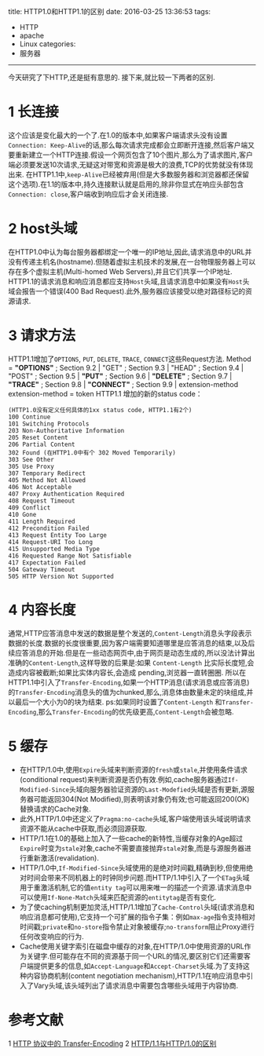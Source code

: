 title: HTTP1.0和HTTP1.1的区别
date: 2016-03-25 13:36:53
tags:
- HTTP
- apache
- Linux
categories:
- 服务器
---
今天研究了下HTTP,还是挺有意思的.
接下来,就比较一下两者的区别.
<!-- more -->
# 1 长连接
这个应该是变化最大的一个了.在1.0的版本中,如果客户端请求头没有设置`Connection: Keep-Alive`的话,那么每次请求完成都会立即断开连接,然后客户端又要重新建立一个HTTP连接.假设一个网页包含了10个图片,那么为了请求图片,客户端必须要发送10次请求,无疑这对带宽和资源是极大的浪费,TCP的优势就没有体现出来.
在HTTP1.1中,`keep-Alive`已经被弃用(但是大多数服务器和浏览器都还保留这个选项).在1.1的版本中,持久连接默认就是启用的,除非你显式在响应头部包含`Connection: close`,客户端收到响应后才会关闭连接.
# 2 host头域
在HTTP1.0中认为每台服务器都绑定一个唯一的IP地址,因此,请求消息中的URL并没有传递主机名(hostname).但随着虚拟主机技术的发展,在一台物理服务器上可以存在多个虚拟主机(Multi-homed Web Servers),并且它们共享一个IP地址.
HTTP1.1的请求消息和响应消息都应支持`Host`头域,且请求消息中如果没有`Host`头域会报告一个错误(400 Bad Request).此外,服务器应该接受以绝对路径标记的资源请求.
# 3 请求方法
HTTP1.1增加了`OPTIONS`, `PUT`, `DELETE`, `TRACE`, `CONNECT`这些Request方法.
       Method         = **"OPTIONS"**               ; Section 9.2
                      | "GET"                    ; Section 9.3
                      | "HEAD"                   ; Section 9.4
                      | "POST"                   ; Section 9.5
                      | **"PUT"**                   ; Section 9.6
                      | **"DELETE"**                 ; Section 9.7
                      | **"TRACE"**               ; Section 9.8
                      | **"CONNECT"**                ; Section 9.9
                      | extension-method
       extension-method = token
HTTP1.1 增加的新的status code：
```
(HTTP1.0没有定义任何具体的1xx status code, HTTP1.1有2个)
100 Continue
101 Switching Protocols
203 Non-Authoritative Information
205 Reset Content
206 Partial Content
302 Found (在HTTP1.0中有个 302 Moved Temporarily)
303 See Other
305 Use Proxy
307 Temporary Redirect
405 Method Not Allowed
406 Not Acceptable
407 Proxy Authentication Required
408 Request Timeout
409 Conflict
410 Gone
411 Length Required
412 Precondition Failed
413 Request Entity Too Large
414 Request-URI Too Long
415 Unsupported Media Type
416 Requested Range Not Satisfiable
417 Expectation Failed
504 Gateway Timeout
505 HTTP Version Not Supported
```
# 4 内容长度
通常,HTTP应答消息中发送的数据是整个发送的,`Content-Length`消息头字段表示数据的长度.数据的长度很重要,因为客户端需要知道哪里是应答消息的结束,以及后续应答消息的开始.但是在一些动态网页中,由于网页是动态生成的,所以没法计算出准确的`Content-Length`,这样导致的后果是:如果 `Content-Length` 比实际长度短,会造成内容被截断;如果比实体内容长,会造成 pending,浏览器一直转圈圈.
所以在HTTP1.1中引入了`Transfer-Encoding`,如果一个HTTP消息(请求消息或应答消息)的`Transfer-Encoding`消息头的值为chunked,那么,消息体由数量未定的块组成,并以最后一个大小为0的块为结束.
ps:如果同时设置了`Content-Length` 和`Transfer-Encoding`,那么`Transfer-Encoding`的优先级更高,`Content-Length`会被忽略.
# 5 缓存
+ 在HTTP/1.0中,使用`Expire`头域来判断资源的`fresh`或`stale`,并使用条件请求(conditional request)来判断资源是否仍有效.例如,cache服务器通过`If-Modified-Since`头域向服务器验证资源的`Last-Modefied`头域是否有更新,源服务器可能返回304(Not Modified),则表明该对象仍有效;也可能返回200(OK)替换请求的Cache对象.
+ 此外,HTTP/1.0中还定义了`Pragma:no-cache`头域,客户端使用该头域说明请求资源不能从cache中获取,而必须回源获取.
+ HTTP/1.1在1.0的基础上加入了一些cache的新特性,当缓存对象的Age超过`Expire`时变为`stale`对象,cache不需要直接抛弃`stale`对象,而是与源服务器进行重新激活(revalidation).
+ HTTP/1.0中,`If-Modified-Since`头域使用的是绝对时间戳,精确到秒,但使用绝对时间会带来不同机器上的时钟同步问题.而HTTP/1.1中引入了一个`ETag`头域用于重激活机制,它的值`entity tag`可以用来唯一的描述一个资源.请求消息中可以使用`If-None-Match`头域来匹配资源的`entitytag`是否有变化.
+ 为了使caching机制更加灵活,HTTP/1.1增加了`Cache-Control`头域(请求消息和响应消息都可使用),它支持一个可扩展的指令子集：例如`max-age`指令支持相对时间戳;`private`和`no-store`指令禁止对象被缓存;`no-transform`阻止Proxy进行任何改变响应的行为.
+ Cache使用关键字索引在磁盘中缓存的对象,在HTTP/1.0中使用资源的URL作为关键字.但可能存在不同的资源基于同一个URL的情况,要区别它们还需要客户端提供更多的信息,如`Accept-Language`和`Accept-Charset`头域.为了支持这种内容协商机制(content negotiation mechanism),HTTP/1.1在响应消息中引入了Vary头域,该头域列出了请求消息中需要包含哪些头域用于内容协商.




# 参考文献

1 [HTTP 协议中的 Transfer-Encoding](HTTPs://imququ.com/post/transfer-encoding-header-in-HTTP.html)
2 [HTTP/1.1与HTTP/1.0的区别](http://blog.csdn.net/forgotaboutgirl/article/details/6936982)
